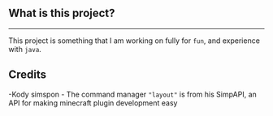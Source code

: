 ## What is this project?

____

This project is something that I am working on fully for `fun`, and experience with `java`.


## Credits

-Kody simspon - The command manager `"layout"` is from his SimpAPI, an API for making minecraft plugin development easy